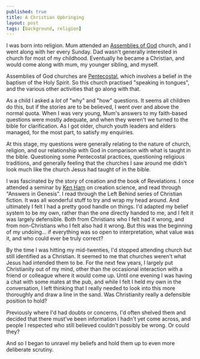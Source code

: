 ```yaml
---
published: true
title: A Christian Upbringing
layout: post
tags: [background, religion]
---
```

I was born into religion. Mum attended an [Assemblies of God](https://en.wikipedia.org/wiki/Assemblies_of_God) church, and I went along with her every Sunday. Dad wasn't generally interested in church for most of my childhood. Eventually he became a Christian, and would come along with mum, my younger sibling, and myself.

Assemblies of God churches are [Pentecostal](https://en.wikipedia.org/wiki/Pentecostalism), which involves a belief in the baptism of the Holy Spirit. So this church practised "speaking in tongues", and the various other activities that go along with that.

As a child I asked a _lot_ of "why" and "how" questions. It seems all children do this, but if the stories are to be believed, I went over and above the normal quota. When I was very young, Mum's answers to my faith-based questions were mostly adequate, and when they weren't we turned to the bible for clarification. As I got older, church youth leaders and elders managed, for the most part, to satisfy my enquiries.

At this stage, my questions were generally relating to the nature of church, religion, and our relationship with God in comparison with what is taught in the bible. Questioning some Pentecostal practices, questioning religious traditions, and generally feeling that the churches I saw around me didn't look much like the church Jesus had taught of in the bible.

I was fascinated by the story of creation and the book of Revelations. I once attended a seminar by [Ken Ham](https://en.wikipedia.org/wiki/Ken_Ham) on creation science, and read through "Answers in Genesis". I read through the Left Behind series of Christian fiction. It was all wonderful stuff to try and wrap my head around. And ultimately I felt I had a pretty good handle on things. I'd adapted my belief system to be my own, rather than the one directly handed to me, and I felt it was largely defensible. Both from Christians who I felt had it wrong, and from non-Christians who I felt also had it wrong. But this was the beginning of my undoing... if everything was so open to interpretation, what value was it, and who could ever be truly correct?

By the time I was hitting my mid-twenties, I'd stopped attending church but still identified as a Christian. It seemed to me that churches weren't what Jesus had intended them to be. For the next few years, I largely put Christianity out of my mind, other than the occasional interaction with a friend or colleague where it would come up. Until one evening I was having  a chat with some mates at the pub, and while I felt I held my own in the conversation, I left thinking that I really needed to look into this more thoroughly and draw a line in the sand. Was Christianity really a defensible position to hold?

Previously where I'd had doubts or concerns, I'd often shelved them and decided that there must've been information I hadn't yet come across, and people I respected who still believed couldn't possibly be wrong. Or could they?

And so I began to unravel my beliefs and hold them up to even more deliberate scrutiny.